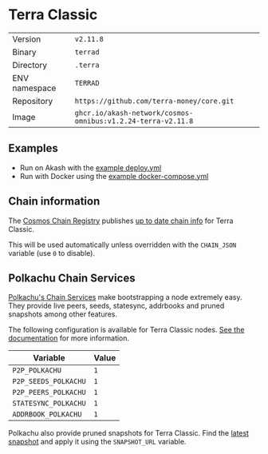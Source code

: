 # Terra Classic

| | |
|---|---|
|Version|`v2.11.8`|
|Binary|`terrad`|
|Directory|`.terra`|
|ENV namespace|`TERRAD`|
|Repository|`https://github.com/terra-money/core.git`|
|Image|`ghcr.io/akash-network/cosmos-omnibus:v1.2.24-terra-v2.11.8`|

## Examples

- Run on Akash with the [example deploy.yml](./deploy.yml)
- Run with Docker using the [example docker-compose.yml](./docker-compose.yml)

## Chain information

The [Cosmos Chain Registry](https://github.com/cosmos/chain-registry) publishes [up to date chain info](https://raw.githubusercontent.com/cosmos/chain-registry/master/terra/chain.json) for Terra Classic.

This will be used automatically unless overridden with the `CHAIN_JSON` variable (use `0` to disable).

## Polkachu Chain Services

[Polkachu's Chain Services](https://www.polkachu.com/networks/terra) make bootstrapping a node extremely easy. They provide live peers, seeds, statesync, addrbooks and pruned snapshots among other features.

The following configuration is available for Terra Classic nodes. [See the documentation](../README.md#polkachu-services) for more information.

|Variable|Value|
|---|---|
|`P2P_POLKACHU`|`1`|
|`P2P_SEEDS_POLKACHU`|`1`|
|`P2P_PEERS_POLKACHU`|`1`|
|`STATESYNC_POLKACHU`|`1`|
|`ADDRBOOK_POLKACHU`|`1`|

Polkachu also provide pruned snapshots for Terra Classic. Find the [latest snapshot](https://polkachu.com/tendermint_snapshots/terra) and apply it using the `SNAPSHOT_URL` variable.
